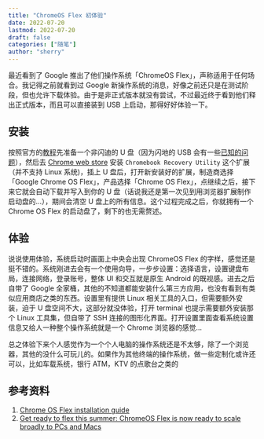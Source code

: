 ```yaml
---
title: "ChromeOS Flex 初体验" 
date: 2022-07-20
lastmod: 2022-07-20
draft: false
categories: ["随笔"]
author: "sherry"
---
```

最近看到了 Google 推出了他们操作系统「ChromeOS Flex」，声称适用于任何场合。我记得之前就看到过 Google 新操作系统的消息，好像之前还只是在测试阶段，但也允许下载体验。由于是非正式版本就没有尝试，不过最近终于看到他们释出正式版本，而且可以直接装到 USB 上启动，那得好好体验一下。

<!--more-->

## 安装

按照官方的[教程](https://support.google.com/chromeosflex/answer/11552529?_ga=2.40629794.1417789089.1658235257-1827319735.1658235256)先准备一个非闪迪的 U 盘（因为闪地的 USB 会有一些[已知的问题]((https://support.google.com/chromeosflex/answer/11541806#usb))），然后去 
[Chrome web store](https://chrome.google.com/webstore/detail/chromebook-recovery-utili/pocpnlppkickgojjlmhdmidojbmbodfm) 安装 `Chromebook Recovery Utility` 这个扩展（并不支持 Linux 系统)，插上 U 盘后，打开新安装好的扩展，制造商选择「Google Chrome OS Flex」，产品选择「Chrome OS Flex」，点继续之后，接下来它就会自动下载并写入到你的 U 盘（话说我还是第一次见到用浏览器扩展制作启动盘的...），期间会清空 U 盘上的所有信息。这个过程完成之后，你就拥有一个 Chrome OS Flex 的启动盘了，剩下的也无需赘述。

## 体验

说说使用体验，系统启动时画面上中央会出现 ChromeOS Flex 的字样，感觉还是挺不错的。系统刚进去会有一个使用向导，一步步设置：选择语言，设置键盘布局，连接网络，登录账号，整体 UI 和交互就是原生 Android 的既视感。进去之后自带了 Google 全家桶，其他的不知道都能安装什么第三方应用，也没有看到有类似应用商店之类的东西。设置里有提供 Linux 相关工具的入口，但需要额外安装，迫于 U 盘空间不大，这部分就没体验，打开 terminal 也提示需要额外安装那个 Linux 工具集，但自带了 SSH 连接的图形化界面。打开设置里面查看系统设置信息又给人一种整个操作系统就是一个 Chrome 浏览器的感觉...

总之体验下来个人感觉作为一个个人电脑的操作系统还是不太够，除了一个浏览器，其他的没什么可玩儿的。如果作为其他终端的操作系统，做一些定制化或许还可以，比如车载系统，银行 ATM，KTV 的点歌台之类的

## 参考资料

1. [Chrome OS Flex installation guide](https://support.google.com/chromeosflex/answer/11552529?hl=en&visit_id=637939238602881027-1929521378&ref_topic=11551271&rd=1)
2. [Get ready to flex this summer: ChromeOS Flex is now ready to scale broadly to PCs and Macs](https://cloud.google.com/blog/products/chrome-enterprise/chromeos-flex-ready-to-scale-to-pcs-and-macs)